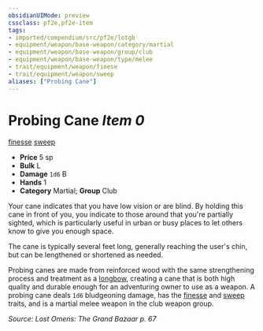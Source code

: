 ```yaml
---
obsidianUIMode: preview
cssclass: pf2e,pf2e-item
tags:
- imported/compendium/src/pf2e/lotgb
- equipment/weapon/base-weapon/category/martial
- equipment/weapon/base-weapon/group/club
- equipment/weapon/base-weapon/type/melee
- trait/equipment/weapon/finese
- trait/equipment/weapon/sweep
aliases: ["Probing Cane"]
---
```

# Probing Cane *Item 0*  
[finesse](finesse.md)  [sweep](sweep.md)  

- **Price** 5 sp
- **Bulk** L
- **Damage** `1d6` B
- **Hands** 1
- **Category** Martial; **Group** Club 

Your cane indicates that you have low vision or are blind. By holding this cane in front of you, you indicate to those around that you're partially sighted, which is particularly useful in urban or busy places to let others know to give you enough space.

The cane is typically several feet long, generally reaching the user's chin, but can be lengthened or shortened as needed.

Probing canes are made from reinforced wood with the same strengthening process and treatment as a [longbow](longbow.md), creating a cane that is both high quality and durable enough for an adventuring owner to use as a weapon. A probing cane deals `1d6` bludgeoning damage, has the [finesse](finesse.md) and [sweep](sweep.md) traits, and is a martial melee weapon in the club weapon group.

*Source: Lost Omens: The Grand Bazaar p. 67*